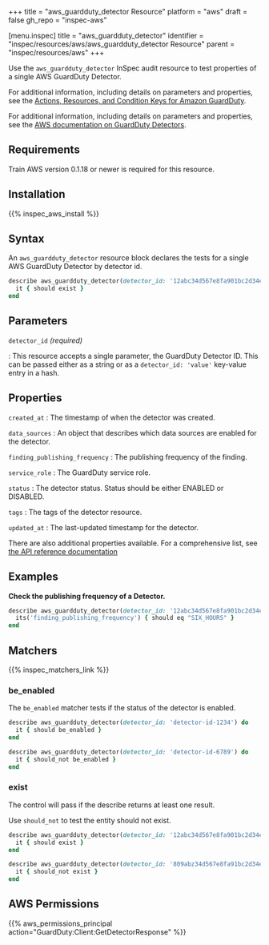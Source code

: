 +++
title = "aws_guardduty_detector Resource"
platform = "aws"
draft = false
gh_repo = "inspec-aws"

[menu.inspec]
title = "aws_guardduty_detector"
identifier = "inspec/resources/aws/aws_guardduty_detector Resource"
parent = "inspec/resources/aws"
+++

Use the `aws_guardduty_detector` InSpec audit resource to test properties of a single AWS GuardDuty Detector.

For additional information, including details on parameters and properties, see the [Actions, Resources, and Condition Keys for Amazon GuardDuty](https://docs.aws.amazon.com/guardduty/latest/APIReference/API_GetDetector.html).

For additional information, including details on parameters and properties, see the [AWS documentation on GuardDuty Detectors](https://docs.aws.amazon.com/guardduty/latest/ug/what-is-guardduty.html).

## Requirements

Train AWS version 0.1.18 or newer is required for this resource.

## Installation

{{% inspec_aws_install %}}

## Syntax

An `aws_guardduty_detector` resource block declares the tests for a single AWS GuardDuty Detector by detector id.

```ruby
describe aws_guardduty_detector(detector_id: '12abc34d567e8fa901bc2d34e56789f0') do
  it { should exist }
end
```

## Parameters

`detector_id` _(required)_

: This resource accepts a single parameter, the GuardDuty Detector ID.
  This can be passed either as a string or as a `detector_id: 'value'` key-value entry in a hash.

## Properties

`created_at`
: The timestamp of when the detector was created.

`data_sources`
: An object that describes which data sources are enabled for the detector.

`finding_publishing_frequency`
: The publishing frequency of the finding.

`service_role`
: The GuardDuty service role.

`status`
: The detector status. Status should be either ENABLED or DISABLED.

`tags`
: The tags of the detector resource.

`updated_at`
: The last-updated timestamp for the detector.

There are also additional properties available. For a comprehensive list, see [the API reference documentation](https://docs.aws.amazon.com/guardduty/latest/APIReference/API_GetDetector.html)

## Examples

**Check the publishing frequency of a Detector.**

```ruby
describe aws_guardduty_detector(detector_id: '12abc34d567e8fa901bc2d34e56789f0') do
  its('finding_publishing_frequency') { should eq "SIX_HOURS" }
end
```

## Matchers

{{% inspec_matchers_link %}}

### be_enabled

The `be_enabled` matcher tests if the status of the detector is enabled.

```ruby
describe aws_guardduty_detector(detector_id: 'detector-id-1234') do
  it { should be_enabled }
end
```

```ruby
describe aws_guardduty_detector(detector_id: 'detector-id-6789') do
  it { should_not be_enabled }
end
```

### exist

The control will pass if the describe returns at least one result.

Use `should_not` to test the entity should not exist.

```ruby
describe aws_guardduty_detector(detector_id: '12abc34d567e8fa901bc2d34e56789f0') do
  it { should exist }
end
```

```ruby
describe aws_guardduty_detector(detector_id: '809abz34d567e8fa91bc2d34e56789f5') do
  it { should_not exist }
end
```

## AWS Permissions

{{% aws_permissions_principal action="GuardDuty:Client:GetDetectorResponse" %}}
